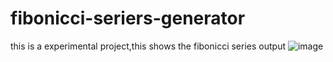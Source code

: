 # fibonicci-seriers-generator
this is a experimental project,this shows the fibonicci series output
![image](https://github.com/user-attachments/assets/f22e5f09-afac-4dbc-8db7-3ccac6a12aff)
